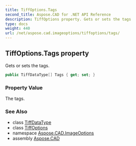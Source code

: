 ```yaml
---
title: TiffOptions.Tags
second_title: Aspose.CAD for .NET API Reference
description: TiffOptions property. Gets or sets the tags
type: docs
weight: 440
url: /net/aspose.cad.imageoptions/tiffoptions/tags/
---
```

## TiffOptions.Tags property

Gets or sets the tags.

```csharp
public TiffDataType[] Tags { get; set; }
```

### Property Value

The tags.

### See Also

* class [TiffDataType](../../../aspose.cad.fileformats.tiff/tiffdatatype/)
* class [TiffOptions](../)
* namespace [Aspose.CAD.ImageOptions](../../tiffoptions/)
* assembly [Aspose.CAD](../../../)


